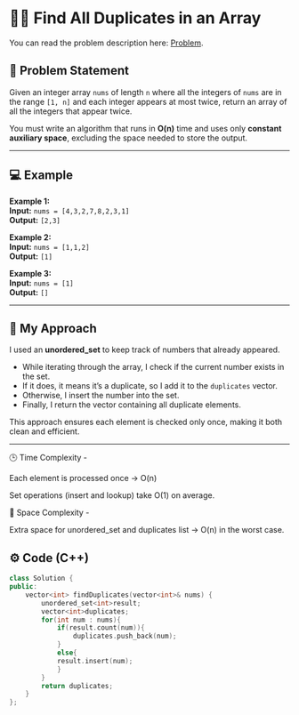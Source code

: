 # 🔗🧩 Find All Duplicates in an Array

You can read the problem description here: [Problem](https://leetcode.com/problems/find-all-duplicates-in-an-array/description/).


## 📄 Problem Statement
Given an integer array `nums` of length `n` where all the integers of `nums` are in the range `[1, n]` and each integer appears at most twice, return an array of all the integers that appear twice.

You must write an algorithm that runs in **O(n)** time and uses only **constant auxiliary space**, excluding the space needed to store the output.

---

## 💻 Example

**Example 1:**  
**Input:** `nums = [4,3,2,7,8,2,3,1]`  
**Output:** `[2,3]`

**Example 2:**  
**Input:** `nums = [1,1,2]`  
**Output:** `[1]`

**Example 3:**  
**Input:** `nums = [1]`  
**Output:** `[]`

---

## 🧠 My Approach
I used an **unordered_set** to keep track of numbers that already appeared.  
- While iterating through the array, I check if the current number exists in the set.  
- If it does, it means it’s a duplicate, so I add it to the `duplicates` vector.  
- Otherwise, I insert the number into the set.  
- Finally, I return the vector containing all duplicate elements.

This approach ensures each element is checked only once, making it both clean and efficient.

---

🕒 Time Complexity - 

Each element is processed once → O(n)

Set operations (insert and lookup) take O(1) on average.

💾 Space Complexity - 

Extra space for unordered_set and duplicates list → O(n) in the worst case.

## ⚙️ Code (C++)
```cpp
class Solution {
public:
    vector<int> findDuplicates(vector<int>& nums) {
        unordered_set<int>result;
        vector<int>duplicates;
        for(int num : nums){
            if(result.count(num)){
                duplicates.push_back(num);
            }
            else{
            result.insert(num);
            }
        }
        return duplicates;
    }
};
